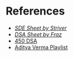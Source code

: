 # References
- [_SDE Sheet by Striver_](https://docs.google.com/document/d/1SM92efk8oDl8nyVw8NHPnbGexTS9W-1gmTEYfEurLWQ/preview?pru=AAABeuuop9I*PUtrb2ew2hKp83BXQGBofg)
- [_DSA Sheet by Fraz_](https://docs.google.com/spreadsheets/d/1-wKcV99KtO91dXdPkwmXGTdtyxAfk1mbPXQg81R9sFE/edit#gid=0)
- [450 DSA](https://450dsa.com/)
- [Aditya Verma Playlist](https://www.youtube.com/@TheAdityaVerma)
